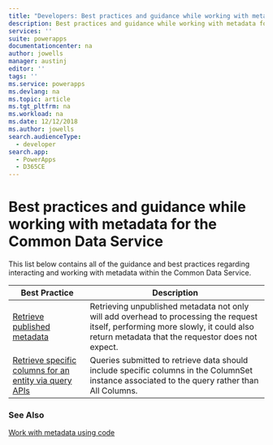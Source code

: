 ```yaml
---
title: "Developers: Best practices and guidance while working with metadata for the Common Data Service | Microsoft Docs"
description: Best practices and guidance while working with metadata for developers of the Common Data Service in Power Apps.
services: ''
suite: powerapps
documentationcenter: na
author: jowells
manager: austinj
editor: ''
tags: ''
ms.service: powerapps
ms.devlang: na
ms.topic: article
ms.tgt_pltfrm: na
ms.workload: na
ms.date: 12/12/2018
ms.author: jowells
search.audienceType: 
  - developer
search.app: 
  - PowerApps
  - D365CE
---
```


# Best practices and guidance while working with metadata for the Common Data Service

This list below contains all of the guidance and best practices regarding interacting and working with metadata within the Common Data Service.


|Best Practice  |Description  |
|---------|---------|
|[Retrieve published metadata](retrieve-published-metadata.md)     |Retrieving unpublished metadata not only will add overhead to processing the request itself, performing more slowly, it could also return metadata that the requestor does not expect.         |
|[Retrieve specific columns for an entity via query APIs](retrieve-specific-columns-entity-via-query-apis.md)     |Queries submitted to retrieve data should include specific columns in the ColumnSet instance associated to the query rather than All Columns.         |

### See Also
[Work with metadata using code](../../metadata-services.md)<br />